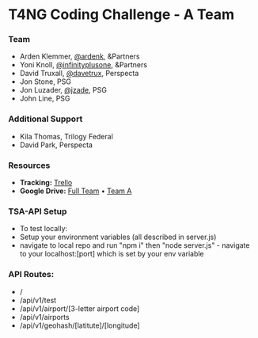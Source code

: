 # T4NG Coding Challenge - A Team

### Team
 * Arden Klemmer, [@ardenk](https://github.com/ardenk), &Partners
 * Yoni Knoll, [@infinityplusone](https://github.com/infinityplusone), &Partners
 * David Truxall, [@davetrux](https://github.com/davetrux), Perspecta
 * Jon Stone, PSG
 * Jon Luzader, [@jzade](https://github.com/jzade), PSG
 * John Line, PSG

### Additional Support
 * Kila Thomas, Trilogy Federal
 * David Park, Perspecta

### Resources
 * **Tracking:** [Trello](https://trello.com/b/4l8HlRHd/t4ng-coding-challenge-team-a)
 * **Google Drive:** [Full Team](https://drive.google.com/drive/folders/1cVGc_tJ_WsjPxeRmXye-49xNhipiHFor?usp=sharing) • [Team A](https://drive.google.com/drive/folders/1V6fF3Xka_HsSyPyPs9pnezLZ9qd_Z8pj?usp=sharing)

 ### TSA-API Setup
 * To test locally:
 * Setup your environment variables (all described in server.js)
 * navigate to local repo  and run "npm i" then "node server.js" - navigate to your localhost:[port] which is set by your env variable
 
 ### API Routes: 
 * /
 * /api/v1/test
 * /api/v1/airport/[3-letter airport code]
 * /api/v1/airports
 * /api/v1/geohash/[latitute]/[longitude]
